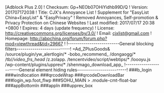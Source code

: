 [Adblock Plus 2.0]
! Checksum: Gp+NEOb07OHiYidhb99D/Q
! Version: 201707172038
! Title: CJX's Annoyance List
! Supplement for "EasyList China+EasyList" & "EasyPrivacy"
! Removed Annoyances, Self-promotion & Privacy Protection on Chinese Websites
! Last modified: 2017/07/17 20:38 +0800
! Expires: 4 days (update frequency)
! License: http://creativecommons.org/licenses/by/3.0/
! Email: cjxlist@gmail.com
! Homepage: http://abpchina.org/forum/forum.php?mod=viewthread&tid=29667
!
!--------------------------General blocking filters---------------------------!
=Ad_ZPlusGoods&
/source/plugin/yw_alertlogin/*
-bobo_recommend_
/dongaogg/*
/tb/_/video_frs_head_
/z.zolapp.
/tencentvideo/script/webtips/*
/loooyu.js
/wp-content/plugins/upprev/*
/shenmago_download_app_
!------------------------General element hiding rules-------------------------!
###b_login
###windlocation
###qrcodeWrap
###qrcodeDownloadBar
###login_wp.foot_flwp
###SOHU_MAIN > .module-cmt-float-bar
###appBottomIn
###appIn
###upprev_box
